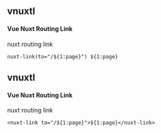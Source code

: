 ## vnuxtl
#### Vue Nuxt Routing Link
nuxt routing link
```
nuxt-link(to="/${1:page}") ${1:page}
```

## vnuxtl
#### Vue Nuxt Routing Link
nuxt routing link
```
<nuxt-link to="/${1:page}">${1:page}</nuxt-link>
```